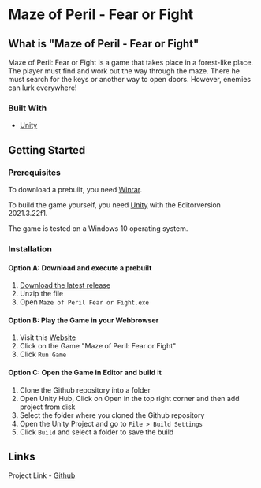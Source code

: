 #  Maze of Peril - Fear or Fight
## What is "Maze of Peril - Fear or Fight"
Maze of Peril: Fear or Fight is a game that takes place in a forest-like place. The player must find and work out the way through the maze.
There he must search for the keys or another way to open doors. However, enemies can lurk everywhere!

### Built With

* [Unity](https://unity.com/de)

## Getting Started
### Prerequisites

To download a prebuilt, you need [Winrar](https://www.win-rar.com/predownload.html?&L=1).

To build the game yourself, you need [Unity](https://unity3d.com/get-unity/download) with the Editorversion 2021.3.22f1.

The game is tested on a Windows 10 operating system.

### Installation
    
#### Option A: Download and execute a prebuilt  
1.  [Download the latest release](https://github.com/jxstahmed/)
2.  Unzip the file
3.  Open `Maze of Peril Fear or Fight.exe`

#### Option B: Play the Game in your Webbrowser 
1.  Visit this [Website](https://jxstahmed.itch.io/)
2.  Click on the Game "Maze of Peril: Fear or Fight"
3.  Click `Run Game`

#### Option C: Open the Game in Editor and build it

1. Clone the Github repository into a folder
2. Open Unity Hub, Click on Open in the top right corner and then add project from disk
3. Select the folder where you cloned the Github repository
4. Open the Unity Project and go to `File > Build Settings`
7. Click `Build` and select a folder to save the build

## Links

Project Link  - [Github](https://github.com/jxstahmed/)
